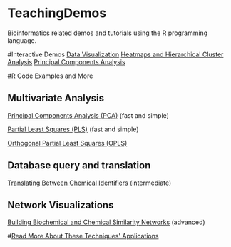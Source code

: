 TeachingDemos
=============

Bioinformatics related demos and tutorials using the R programming language.

#Interactive Demos
[Data Visualization](http://spark.rstudio.com/dgrapov/Plotting/)
[Heatmaps and Hierarchical Cluster Analysis](http://spark.rstudio.com/dgrapov/Heatmap/)
[Principal Components Analysis](http://spark.rstudio.com/dgrapov/PCA/)


#R Code Examples and More
## Multivariate Analysis

[Principal Components Analysis (PCA)](https://github.com/dgrapov/TeachingDemos/wiki/Principal-Components-Analysis) (fast and simple)

[Partial Least Squares (PLS)](https://github.com/dgrapov/TeachingDemos/wiki/Partial-Least-Squares) (fast and simple)

[Orthogonal Partial Least Squares (OPLS)](https://github.com/dgrapov/TeachingDemos/blob/master/Demos/OPLS/OPLS%20example.md)

## Database query and translation
[Translating Between Chemical Identifiers](https://github.com/dgrapov/TeachingDemos/wiki/Translating-Between-Chemical-Identifiers)  (intermediate)


## Network Visualizations
[Building Biochemical and Chemical Similarity Networks](https://github.com/dgrapov/TeachingDemos/wiki/Biochemical-and-Chemical-Similarity-Networks) (advanced)


#[Read More About These Techniques' Applications](http://imdevsoftware.wordpress.com/category/uncategorized/)
